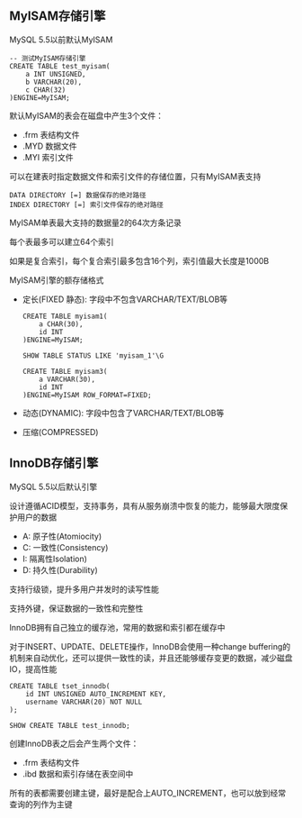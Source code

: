 ## MyISAM存储引擎
MySQL 5.5以前默认MyISAM
```
-- 测试MyISAM存储引擎
CREATE TABLE test_myisam(
    a INT UNSIGNED,
    b VARCHAR(20),
    c CHAR(32)
)ENGINE=MyISAM;
```
默认MyISAM的表会在磁盘中产生3个文件：
- .frm 表结构文件
- .MYD 数据文件
- .MYI 索引文件

可以在建表时指定数据文件和索引文件的存储位置，只有MyISAM表支持
```
DATA DIRECTORY [=] 数据保存的绝对路径
INDEX DIRECTORY [=] 索引文件保存的绝对路径
```

MyISAM单表最大支持的数据量2的64次方条记录

每个表最多可以建立64个索引

如果是复合索引，每个复合索引最多包含16个列，索引值最大长度是1000B

MyISAM引擎的额存储格式
- 定长(FIXED 静态): 字段中不包含VARCHAR/TEXT/BLOB等
    ```
    CREATE TABLE myisam1(
        a CHAR(30),
        id INT
    )ENGINE=MyISAM;

    SHOW TABLE STATUS LIKE 'myisam_1'\G

    CREATE TABLE myisam3(
        a VARCHAR(30),
        id INT
    )ENGINE=MyISAM ROW_FORMAT=FIXED;
    ```
- 动态(DYNAMIC): 字段中包含了VARCHAR/TEXT/BLOB等

- 压缩(COMPRESSED)

## InnoDB存储引擎
MySQL 5.5以后默认引擎

设计遵循ACID模型，支持事务，具有从服务崩溃中恢复的能力，能够最大限度保护用户的数据
- A: 原子性(Atomiocity)
- C: 一致性(Consistency)
- I: 隔离性Isolation)
- D: 持久性(Durability)

支持行级锁，提升多用户并发时的读写性能

支持外键，保证数据的一致性和完整性

InnoDB拥有自己独立的缓存池，常用的数据和索引都在缓存中

对于INSERT、UPDATE、DELETE操作，InnoDB会使用一种change buffering的机制来自动优化，还可以提供一致性的读，并且还能够缓存变更的数据，减少磁盘IO，提高性能

```
CREATE TABLE tset_innodb(
    id INT UNSIGNED AUTO_INCREMENT KEY,
    username VARCHAR(20) NOT NULL
);

SHOW CREATE TABLE test_innodb;
```

创建InnoDB表之后会产生两个文件：
- .frm 表结构文件
- .ibd 数据和索引存储在表空间中

所有的表都需要创建主键，最好是配合上AUTO_INCREMENT，也可以放到经常查询的列作为主键
